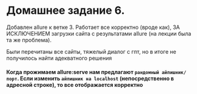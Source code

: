 # Домашнее задание 6.

Добавлен allure к ветке 3.
Работает все корректно (вроде как), ЗА ИСКЛЮЧЕНИЕМ загрузки сайта с результатами allure (на лекции была та же проблема).

Были перечитаны все сайты, тяжелый диалог с гпт, но в итоге не получилось найти адекватного решения 

#### Когда прожимаем allure:serve нам предлагают `рандомный айпишник/порт`. Если изменить `айпишник на localhost` (непосредственно в адресной строке), то все отображается корректно
